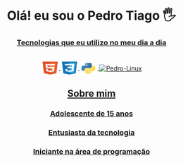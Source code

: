 

<div align="center">

# Olá! eu sou o Pedro Tiago 🖐️

  <a href="https://github.com/PedroTiago23">
 

### Tecnologias que eu utilizo no meu dia a dia
   
<div style="display: inline_block"><br>
  <img align="center" alt="Pedro-HTML" height="30" width="40" src="https://raw.githubusercontent.com/devicons/devicon/master/icons/html5/html5-original.svg">
  <img align="center" alt="Pedro-CSS" height="30" width="40" src="https://raw.githubusercontent.com/devicons/devicon/master/icons/css3/css3-original.svg">
  <img align="center" alt="Pedro-Python" height="30" width="40" src="https://raw.githubusercontent.com/devicons/devicon/master/icons/python/python-original.svg">
  <img align="center" alt="Pedro-Linux" height="30" width="40" src="https://cdn.jsdelivr.net/gh/devicons/devicon/icons/linux/linux-original.svg" />

  ## Sobre mim
  
  ### Adolescente de 15 anos
  ### Entusiasta da tecnologia
  ### Iniciante na área de programação 
  ### 
  
  
  
